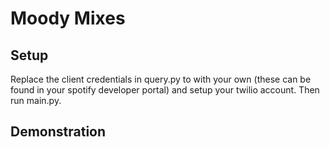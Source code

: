 # Moody Mixes

## Setup 
Replace the client credentials in query.py to with your own (these can be found in your spotify developer portal) and setup your twilio 
account. Then run main.py. 

## Demonstration

